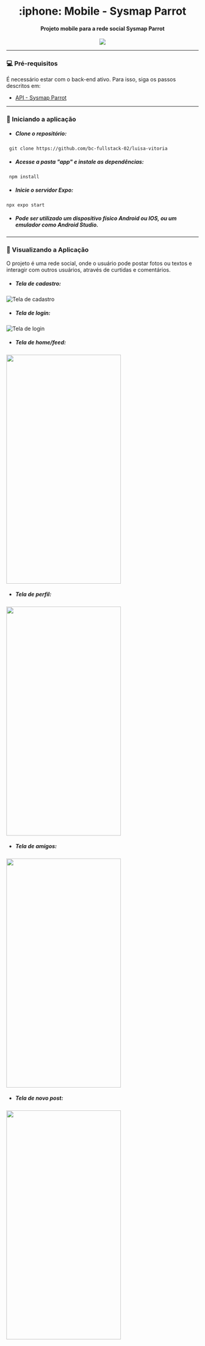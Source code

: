 <h1 align="center"> :iphone: Mobile -  Sysmap Parrot </h1>
<h4 align="center"> Projeto mobile para a rede social Sysmap Parrot </h4>


<p align="center">
<img src="https://img.shields.io/badge/React_Native-20232A?style=for-the-badge&logo=react&logoColor=61DAFB" />
</p>

------------

### 💻 Pré-requisitos
É necessário estar com o back-end ativo. Para isso, siga os passos descritos em:
- [API - Sysmap Parrot](https://github.com/bc-fullstack-02/luisa-vitoria/edit/main/Backend/Projeto/api)


------------
### 🚀 Iniciando a aplicação
- ##### Clone o repositório:
` git clone https://github.com/bc-fullstack-02/luisa-vitoria`

- ##### Acesse a pasta "app" e instale as dependências:
` npm install`

- ##### Inicie o servidor Expo:
`npx expo start`

- ##### Pode ser utilizado um dispositivo físico Android ou IOS, ou um emulador como Android Studio.

------------

### 🎲 Visualizando a Aplicação
O projeto é uma rede social, onde o usuário pode postar fotos ou textos e interagir com outros usuários, através de curtidas e comentários.


- ##### Tela de cadastro:
![Tela de cadastro](https://github.com/bc-fullstack-02/luisa-vitoria/blob/main/Mobile/app/assets/images/cadastro.jpg)

- ##### Tela de login:
![Tela de login](https://github.com/bc-fullstack-02/luisa-vitoria/blob/main/Mobile/app/assets/images/login.jpg)

- ##### Tela de home/feed:
<img src="https://github.com/bc-fullstack-02/luisa-vitoria/blob/main/Mobile/app/assets/images/feed.jpeg" width="300" height="600">

- ##### Tela de perfil:
<img src="https://github.com/bc-fullstack-02/luisa-vitoria/blob/main/Mobile/app/assets/images/profile.jpeg" width="300" height="600">

- ##### Tela de amigos:
<img src="https://github.com/bc-fullstack-02/luisa-vitoria/blob/main/Mobile/app/assets/images/friends.jpeg" width="300" height="600">

- ##### Tela de novo post:
<img src="https://github.com/bc-fullstack-02/luisa-vitoria/blob/main/Mobile/app/assets/images/newpost.jpeg" width="300" height="600">
